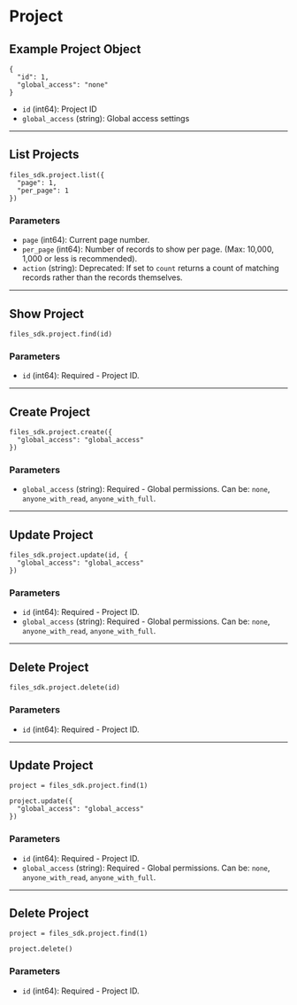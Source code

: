 # Project

## Example Project Object

```
{
  "id": 1,
  "global_access": "none"
}
```

* `id` (int64): Project ID
* `global_access` (string): Global access settings


---

## List Projects

```
files_sdk.project.list({
  "page": 1,
  "per_page": 1
})
```

### Parameters

* `page` (int64): Current page number.
* `per_page` (int64): Number of records to show per page.  (Max: 10,000, 1,000 or less is recommended).
* `action` (string): Deprecated: If set to `count` returns a count of matching records rather than the records themselves.


---

## Show Project

```
files_sdk.project.find(id)
```

### Parameters

* `id` (int64): Required - Project ID.


---

## Create Project

```
files_sdk.project.create({
  "global_access": "global_access"
})
```

### Parameters

* `global_access` (string): Required - Global permissions.  Can be: `none`, `anyone_with_read`, `anyone_with_full`.


---

## Update Project

```
files_sdk.project.update(id, {
  "global_access": "global_access"
})
```

### Parameters

* `id` (int64): Required - Project ID.
* `global_access` (string): Required - Global permissions.  Can be: `none`, `anyone_with_read`, `anyone_with_full`.


---

## Delete Project

```
files_sdk.project.delete(id)
```

### Parameters

* `id` (int64): Required - Project ID.


---

## Update Project

```
project = files_sdk.project.find(1)

project.update({
  "global_access": "global_access"
})
```

### Parameters

* `id` (int64): Required - Project ID.
* `global_access` (string): Required - Global permissions.  Can be: `none`, `anyone_with_read`, `anyone_with_full`.


---

## Delete Project

```
project = files_sdk.project.find(1)

project.delete()
```

### Parameters

* `id` (int64): Required - Project ID.
